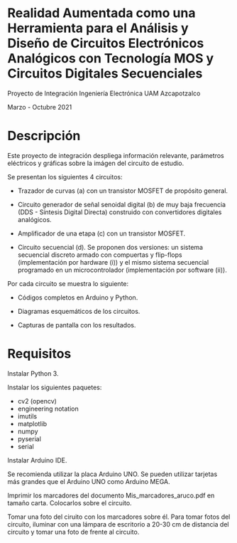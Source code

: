 # Realidad Aumentada como una Herramienta para el Análisis y Diseño de Circuitos Electrónicos Analógicos con Tecnología MOS y Circuitos Digitales Secuenciales

Proyecto de Integración Ingeniería Electrónica UAM Azcapotzalco

Marzo - Octubre 2021


# Descripción


Este proyecto de integración despliega información relevante, parámetros eléctricos y gráficas sobre la imágen del circuito de estudio. 

Se presentan los siguientes 4 circuitos:

 - Trazador de curvas (a) con un transistor MOSFET de propósito general.

 - Circuito generador de señal senoidal digital (b) de muy baja frecuencia (DDS - Síntesis Digital Directa) construido con convertidores digitales analógicos.

 - Amplificador de una etapa (c) con un transistor MOSFET.

 - Circuito secuencial (d). Se proponen dos versiones: un sistema secuencial discreto armado con compuertas y flip-flops (implementación por hardware (i)) y el mismo sistema secuencial programado en un microcontrolador (implementación por software (ii)).


Por cada circuito se muestra lo siguiente:

 - Códigos completos en Arduino y Python. 

 - Diagramas esquemáticos de los circuitos. 

 - Capturas de pantalla con los resultados. 


# Requisitos


Instalar Python 3. 

Instalar los siguientes paquetes: 

 - cv2 (opencv)
 - engineering notation
 - imutils
 - matplotlib
 - numpy
 - pyserial
 - serial

Instalar Arduino IDE. 

Se recomienda utilizar la placa Arduino UNO. Se pueden utilizar tarjetas más grandes que el Arduino UNO como Arduino MEGA. 

Imprimir los marcadores del documento Mis_marcadores_aruco.pdf en tamaño carta. Colocarlos sobre el circuito. 

Tomar una foto del ciruito con los marcadores sobre él. Para tomar fotos del circuito, iluminar con una lámpara de escritorio a 20-30 cm de distancia del circuito y tomar una foto de frente al circuito. 

